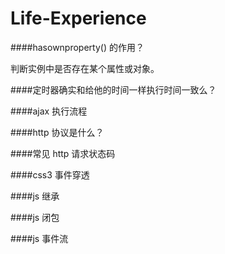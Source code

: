 # Life-Experience

####hasownproperty() 的作用？

判断实例中是否存在某个属性或对象。

####定时器确实和给他的时间一样执行时间一致么？

####ajax 执行流程

####http 协议是什么？

####常见 http 请求状态码

####css3 事件穿透

####js 继承

####js 闭包

####js 事件流
